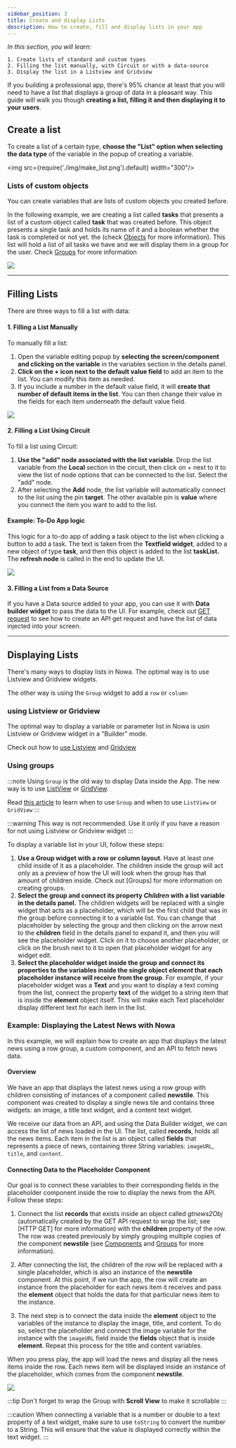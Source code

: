 ```yaml
---
sidebar_position: 3
title: Create and display Lists
description: How to create, fill and display lists in your app
---
```


*In this section, you will learn:*

```
1. Create lists of standard and custom types
2. Filling the list manually, with Circuit or with a data-source
3. Display the list in a Listview and Gridview 
```


If you building a professional app, there's 95% chance at least that you will need to have a list that displays a group of data in a pleasant way. This guide will walk you though **creating a list, filling it and then displaying it to your users**.

## Create a list

To create a list of a certain type, **choose the "List" option when selecting the data type** of the variable in the popup of creating a variable.


<img src={require('./img/make_list.png').default} width="300"/>

### Lists of custom objects 

You can create variables that are lists of custom objects you created before.

In the following example, we are creating a list called **tasks** that presents a list of a custom object called **task** that was created before. This object presents a single task and holds its name of it and a boolean whether the task is completed or not yet.  the (check [Objects](./create_objects.md) for more information). This list will hold a list of all tasks we have and we will display them in a group for the user. Check [Groups](../ui/layout/groups.md) for more information  

![](./img/create_list_of_object.gif)


---

## Filling Lists

There are three ways to fill a list with data:

#### 1. Filling a List Manually

To manually fill a list:

1.  Open the variable editing popup by **selecting the screen/component and clicking on the variable** in the variables section in the details panel.
2.  **Click on the + icon next to the default value field** to add an item to the list. You can modify this item as needed.
3.  If you include a number in the default value field, it will **create that number of default items in the list**. You can then change their value in the fields for each item underneath the default value field.

![](./img/add_items_manually_to_list.gif)


#### 2. Filling a List Using Circuit

To fill a list using Circuit:

1.  **Use the "add" node associated with the list variable**. Drop the list variable from the **Local** section in the circuit, then click on + next to it to view the list of node options that can be connected to the list. Select the "add" node.
2.  After selecting the **Add** node, the list variable will automatically connect to the list using the pin **target**. The other available pin is **value** where you connect the item you want to add to the list.

#### Example: To-Do App logic
This logic for a to-do app of adding a task object to the list when clicking a button to add a task. The text is taken from the **Textfield widget**, added to a new object of type **task**, and then this object is added to the list **taskList.** The **refresh node** is called in the end to update the UI.

![](./img/add_list_by_circuit.png)


#### 3. Filling a List from a Data Source

If you have a Data source added to your app, you can use it with **Data builder widget** to pass the data to the UI. For example, check out [GET request](../data/get_request.md) to see how to create an API get request and have the list of data injected into your screen.

---


## Displaying Lists 
There's many ways to display lists in Nowa. The optimal way is to use Listview and Gridview widgets. 

The other way is using the `Group` widget to add a `row` or `column`

### using Listview or Gridview
The optimal way to display a variable or parameter list in Nowa is usin Listview or Gridview widget in a "Builder" mode.

Check out how to [use Listview](../ui/widgets/widget_desc/listview.md) and [Gridview](../ui/widgets/widget_desc/gridview.md)


### Using groups

:::note
Using `Group` is the old way to display Data inside the App. The new way is to use [ListView](https://docs.nowa.dev/ui/widgets/widget_desc/listview) or [GridView](https://docs.nowa.dev/ui/widgets/widget_desc/gridview).

Read [this article](https://community.nowa.dev/t/when-to-use-listview-and-gridview-and-when-to-use-groups/396) to learn when to use `Group` and when to use `ListView` or `GridView`
:::

:::warning
This way is not recommended. Use it only if you have a reason for not using Listview or Gridview widget
:::



To display a variable list in your UI, follow these steps:

1.  **Use a Group widget with a row or column layout**. Have at least one child inside of it as a placeholder. The children inside the group will act only as a preview of how the UI will look when the group has that amount of children inside. Check out [Groups] for more information on creating groups.
2.  **Select the group and connect its property *Children* with a list variable in the details panel.** The children widgets will be replaced with a single widget that acts as a placeholder, which will be the first child that was in the group before connecting it to a variable list. You can change that placeholder by selecting the group and then clicking on the arrow next to the **children** field in the details panel to expand it, and then you will see the placeholder widget. Click on it to choose another placeholder, or click on the brush next to it to open that placeholder widget for any widget edit.
3.  **Select the placeholder widget inside the group and connect its properties to the variables inside the single object *element* that each placeholder instance will receive from the group**. For example, if your placeholder widget was a **Text** and you want to display a text coming from the list, connect the property **text** of the widget to a string item that is inside the **element** object itself. This will make each Text placeholder display different text for each item in the list.

### Example: Displaying the Latest News with Nowa

In this example, we will explain how to create an app that displays the latest news using a row group, a custom component, and an API to fetch news data.

#### Overview

We have an app that displays the latest news using a row group with children consisting of instances of a component called **newstile**. This component was created to display a single news tile and contains three widgets: an image, a title text widget, and a content text widget.

We receive our data from an API, and using the Data Builder widget, we can access the list of news loaded in the UI. The list, called **records**, holds all the news items. Each item in the list is an object called **fields** that represents a piece of news, containing three String variables: `imageURL`, `title`, and `content`.

#### Connecting Data to the Placeholder Component

Our goal is to connect these variables to their corresponding fields in the placeholder component inside the row to display the news from the API. Follow these steps:

1.  Connect the list **records** that exists inside an object called _gtnews2Obj_ (automatically created by the GET API request to wrap the list; see [HTTP GET]  for more information) with the **children** property of the row. The row was created previously by simply grouping multiple copies of the component **newstile** (see [Components](../ui/components.md) and [Groups](../ui/layout/groups.md) for more information).
    
2.  After connecting the list, the children of the row will be replaced with a single placeholder, which is also an instance of the **newstile** component. At this point, if we run the app, the row will create an instance from the placeholder for each news item it receives and pass the **element** object that holds the data for that particular news item to the instance.
    
3.  The next step is to connect the data inside the **element** object to the variables of the instance to display the image, title, and content. To do so, select the placeholder and connect the image variable for the instance with the `imageURL` field inside the **fields** object that is inside **element**. Repeat this process for the title and content variables.
    

When you press play, the app will load the news and display all the news items inside the row. Each news item will be displayed inside an instance of the placeholder, which comes from the component **newstile**.

![](./img/connect_list_to_group.gif)


:::tip
Don't forget to wrap the Group with **Scroll View** to make it scrollable
:::

:::caution
When connecting a variable that is a number or double to a text property of a text widget, make sure to use `toString` to convert the number to a String. This will ensure that the value is displayed correctly within the text widget.
:::